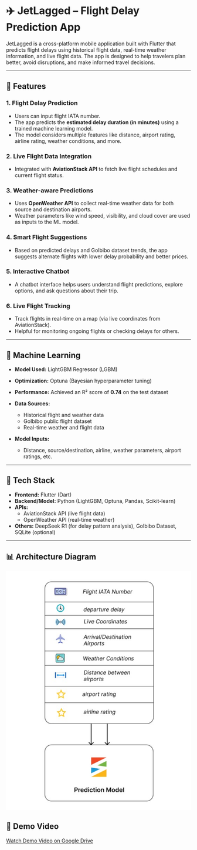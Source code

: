 # ✈️ JetLagged – Flight Delay Prediction App

JetLagged is a cross-platform mobile application built with Flutter that predicts flight delays using historical flight data, real-time weather information, and live flight data. The app is designed to help travelers plan better, avoid disruptions, and make informed travel decisions.

---

## 🚀 Features

### 1. **Flight Delay Prediction**
- Users can input flight IATA number.
- The app predicts the **estimated delay duration (in minutes)** using a trained machine learning model.
- The model considers multiple features like distance, airport rating, airline rating, weather conditions, and more.

### 2. **Live Flight Data Integration**
- Integrated with **AviationStack API** to fetch live flight schedules and current flight status.

### 3. **Weather-aware Predictions**
- Uses **OpenWeather API** to collect real-time weather data for both source and destination airports.
- Weather parameters like wind speed, visibility, and cloud cover are used as inputs to the ML model.

### 4. **Smart Flight Suggestions**
- Based on predicted delays and GoIbibo dataset trends, the app suggests alternate flights with lower delay probability and better prices.

### 5. **Interactive Chatbot**
- A chatbot interface helps users understand flight predictions, explore options, and ask questions about their trip.

### 6. **Live Flight Tracking**
- Track flights in real-time on a map (via live coordinates from AviationStack).
- Helpful for monitoring ongoing flights or checking delays for others.

---

## 🤖 Machine Learning

- **Model Used:** LightGBM Regressor (LGBM)
- **Optimization:** Optuna (Bayesian hyperparameter tuning)
- **Performance:** Achieved an R² score of **0.74** on the test dataset
- **Data Sources:**
  - Historical flight and weather data
  - GoIbibo public flight dataset
  - Real-time weather and flight data

- **Model Inputs:**
  - Distance, source/destination, airline, weather parameters, airport ratings, etc.
  
---

## 📱 Tech Stack

- **Frontend:** Flutter (Dart)
- **Backend/Model:** Python (LightGBM, Optuna, Pandas, Scikit-learn)
- **APIs:**
  - AviationStack API (live flight data)
  - OpenWeather API (real-time weather)
- **Others:** DeepSeek R1 (for delay pattern analysis), GoIbibo Dataset, SQLite (optional)

---

## 📊 Architecture Diagram

![Architecture Diagram](https://github.com/vedw3je/JetLagged-Flight-Delay-Prediction/blob/main/Diagram.jpeg?raw=true)

## 🎥 Demo Video

[Watch Demo Video on Google Drive](https://drive.google.com/file/d/1TDM0cVwt4guEX6y6v_Mwpb7v1PGPVgQN/view?usp=sharing)




